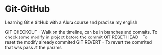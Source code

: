 # Git-GitHub
Learning Git e GitHub with a Alura course and practise my english 

GIT CHECKOUT - Walk on the timeline, can be in branches and commits. To check some modify in project before the commit
GIT RESET HEAD <file> - To reset the modify already commited
GIT REVERT <hash> - To revert the commited that was pass at the params


